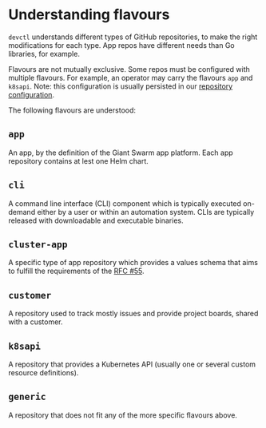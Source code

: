 # Understanding flavours

`devctl` understands different types of GitHub repositories, to make the right modifications for each type. App repos have different needs than Go libraries, for example.

Flavours are not mutually exclusive. Some repos must be configured with multiple flavours. For example, an operator may carry the flavours `app` and `k8sapi`. Note: this configuration is usually persisted in our [repository configuration](https://github.com/giantswarm/github/tree/main/repositories).

The following flavours are understood:

## `app`

An app, by the definition of the Giant Swarm app platform. Each app repository contains at lest one Helm chart.

## `cli`

A command line interface (CLI) component which is typically executed on-demand either by a user or within an automation system. CLIs are typically released with downloadable and executable binaries.

## `cluster-app`

A specific type of app repository which provides a values schema that aims to fulfill the requirements of the [RFC #55](https://github.com/giantswarm/rfc/pull/55).

## `customer`

A repository used to track mostly issues and provide project boards, shared with a customer.

## `k8sapi`

A repository that provides a Kubernetes API (usually one or several custom resource definitions).

## `generic`

A repository that does not fit any of the more specific flavours above.
